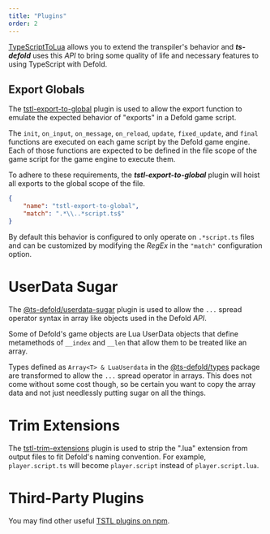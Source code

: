 ```yaml
---
title: "Plugins"
order: 2
---
```


[TypeScriptToLua](https://typescripttolua.github.io/docs/api/plugins) allows you to extend the transpiler's behavior and ***ts-defold*** uses this _API_ to bring some quality of life and necessary features to using TypeScript with Defold.

## Export Globals

The [tstl-export-to-global](https://github.com/thinknathan/tstl-export-to-global) 
plugin is used to allow the export function to emulate the expected behavior of 
"exports" in a Defold game script.

The `init`, `on_input`, `on_message`, `on_reload`, `update`, `fixed_update`, and 
`final` functions are executed on each game script by the Defold game engine. 
Each of those functions are expected to be defined in the file scope of the 
game script for the game engine to execute them.

To adhere to these requirements, the ***tstl-export-to-global*** plugin will hoist 
all exports to the global scope of the file.

```json
{
    "name": "tstl-export-to-global",
    "match": ".*\\..*script.ts$"
}
```

By default this behavior is configured to only operate on `.*script.ts` files and 
can be customized by modifying the _RegEx_ in the `"match"` configuration option.

# UserData Sugar

The [@ts-defold/userdata-sugar](https://github.com/ts-defold/tstl-userdata-sugar) 
plugin is used to allow the `...` spread operator syntax in array like objects 
used in the Defold _API_.

Some of Defold's game objects are Lua UserData objects that define metamethods of
 `__index` and `__len` that allow them to be treated like an array.  
 
 Types defined as `Array<T> & LuaUserdata` in the [@ts-defold/types](https://www.npmjs.com/package/@ts-defold/types?activeTab=readme) package 
 are transformed to allow the `...` spread operator in arrays. This does not come 
 without some cost though, so be certain you want to copy the array data and not 
 just needlessly putting sugar on all the things.

# Trim Extensions

The [tstl-trim-extensions](https://github.com/thinknathan/ts-defold-tstl-trim-extensions) 
plugin is used to strip the ".lua" extension from output files to fit Defold's naming convention.
For example, `player.script.ts` will become `player.script` instead of `player.script.lua`.

# Third-Party Plugins

You may find other useful [TSTL plugins on npm](https://www.npmjs.com/search?q=tstl%20plugin).
